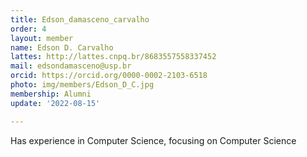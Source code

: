```yaml
---
title: Edson_damasceno_carvalho
order: 4
layout: member
name: Edson D. Carvalho
lattes: http://lattes.cnpq.br/8683557558337452
mail: edsondamasceno@usp.br
orcid: https://orcid.org/0000-0002-2103-6518
photo: img/members/Edson_D_C.jpg
membership: Alumni
update: '2022-08-15'

---
```


Has experience in Computer Science, focusing on Computer Science
